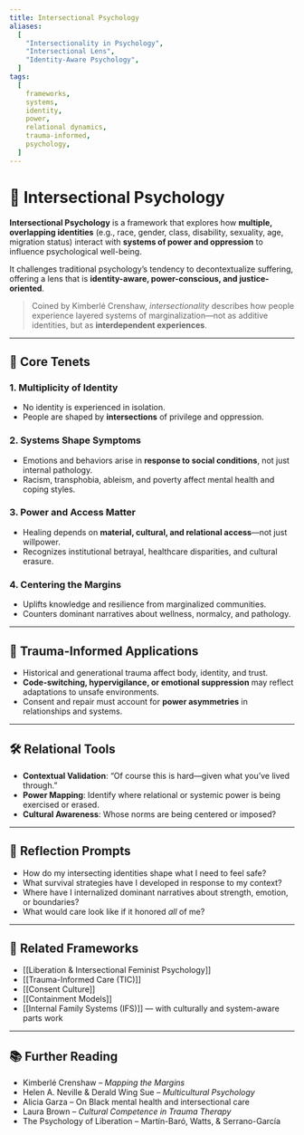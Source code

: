 ```yaml
---
title: Intersectional Psychology
aliases:
  [
    "Intersectionality in Psychology",
    "Intersectional Lens",
    "Identity-Aware Psychology",
  ]
tags:
  [
    frameworks,
    systems,
    identity,
    power,
    relational dynamics,
    trauma-informed,
    psychology,
  ]
---
```


<!-- @format -->

# 🧠 Intersectional Psychology

**Intersectional Psychology** is a framework that explores how **multiple, overlapping identities** (e.g., race, gender, class, disability, sexuality, age, migration status) interact with **systems of power and oppression** to influence psychological well-being.

It challenges traditional psychology’s tendency to decontextualize suffering, offering a lens that is **identity-aware, power-conscious, and justice-oriented**.

> Coined by Kimberlé Crenshaw, _intersectionality_ describes how people experience layered systems of marginalization—not as additive identities, but as **interdependent experiences**.

---

## 🧩 Core Tenets

### 1. **Multiplicity of Identity**

- No identity is experienced in isolation.
- People are shaped by **intersections** of privilege and oppression.

### 2. **Systems Shape Symptoms**

- Emotions and behaviors arise in **response to social conditions**, not just internal pathology.
- Racism, transphobia, ableism, and poverty affect mental health and coping styles.

### 3. **Power and Access Matter**

- Healing depends on **material, cultural, and relational access**—not just willpower.
- Recognizes institutional betrayal, healthcare disparities, and cultural erasure.

### 4. **Centering the Margins**

- Uplifts knowledge and resilience from marginalized communities.
- Counters dominant narratives about wellness, normalcy, and pathology.

---

## 🧠 Trauma-Informed Applications

- Historical and generational trauma affect body, identity, and trust.
- **Code-switching, hypervigilance, or emotional suppression** may reflect adaptations to unsafe environments.
- Consent and repair must account for **power asymmetries** in relationships and systems.

---

## 🛠 Relational Tools

- **Contextual Validation**: “Of course this is hard—given what you’ve lived through.”
- **Power Mapping**: Identify where relational or systemic power is being exercised or erased.
- **Cultural Awareness**: Whose norms are being centered or imposed?

---

## 💬 Reflection Prompts

- How do my intersecting identities shape what I need to feel safe?
- What survival strategies have I developed in response to my context?
- Where have I internalized dominant narratives about strength, emotion, or boundaries?
- What would care look like if it honored _all_ of me?

---

## 🔗 Related Frameworks

- [[Liberation & Intersectional Feminist Psychology]]
- [[Trauma-Informed Care (TIC)]]
- [[Consent Culture]]
- [[Containment Models]]
- [[Internal Family Systems (IFS)]] — with culturally and system-aware parts work

---

## 📚 Further Reading

- Kimberlé Crenshaw – _Mapping the Margins_
- Helen A. Neville & Derald Wing Sue – _Multicultural Psychology_
- Alicia Garza – On Black mental health and intersectional care
- Laura Brown – _Cultural Competence in Trauma Therapy_
- The Psychology of Liberation – Martín-Baró, Watts, & Serrano-García
